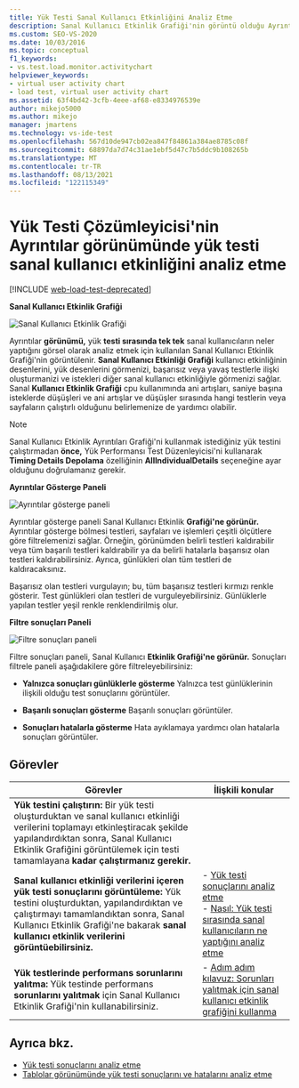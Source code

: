 ```yaml
---
title: Yük Testi Sanal Kullanıcı Etkinliğini Analiz Etme
description: Sanal Kullanıcı Etkinlik Grafiği'nin görüntü olduğu Ayrıntılar görünümü hakkında bilgi edinebilirsiniz. Yük testi sırasında tek tek sanal kullanıcıların neler yaptığını analiz etme.
ms.custom: SEO-VS-2020
ms.date: 10/03/2016
ms.topic: conceptual
f1_keywords:
- vs.test.load.monitor.activitychart
helpviewer_keywords:
- virtual user activity chart
- load test, virtual user activity chart
ms.assetid: 63f4bd42-3cfb-4eee-af68-e8334976539e
author: mikejo5000
ms.author: mikejo
manager: jmartens
ms.technology: vs-ide-test
ms.openlocfilehash: 567d10de947cb02ea847f84861a384ae8785c08f
ms.sourcegitcommit: 68897da7d74c31ae1ebf5d47c7b5ddc9b108265b
ms.translationtype: MT
ms.contentlocale: tr-TR
ms.lasthandoff: 08/13/2021
ms.locfileid: "122115349"
---
```

# <a name="analyzing-load-test-virtual-user-activity-in-the-details-view-of-the-load-test-analyzer"></a>Yük Testi Çözümleyicisi'nin Ayrıntılar görünümünde yük testi sanal kullanıcı etkinliğini analiz etme

[!INCLUDE [web-load-test-deprecated](includes/web-load-test-deprecated.md)]

**Sanal Kullanıcı Etkinlik Grafiği**

![Sanal Kullanıcı Etkinlik Grafiği](../test/media/virtual_actchart.png)

Ayrıntılar **görünümü,** yük **testi sırasında tek tek** sanal kullanıcıların neler yaptığını görsel olarak analiz etmek için kullanılan Sanal Kullanıcı Etkinlik Grafiği'nin görüntülenir. **Sanal Kullanıcı Etkinliği Grafiği** kullanıcı etkinliğinin desenlerini, yük desenlerini görmenizi, başarısız veya yavaş testlerle ilişki oluşturmanizi ve istekleri diğer sanal kullanıcı etkinliğiyle görmenizi sağlar. Sanal **Kullanıcı Etkinlik Grafiği** cpu kullanımında ani artışları, saniye başına isteklerde düşüşleri ve ani artışlar ve düşüşler sırasında hangi testlerin veya sayfaların çalıştırlı olduğunu belirlemenize de yardımcı olabilir.

> [!NOTE]
> Sanal Kullanıcı Etkinlik Ayrıntıları Grafiği'ni kullanmak istediğiniz yük testini çalıştırmadan **önce,** Yük Performansı Test Düzenleyicisi'ni kullanarak **Timing Details Depolama** özelliğinin **AllIndividualDetails** seçeneğine ayar olduğunu doğrulamanız gerekir.

**Ayrıntılar Gösterge Paneli**

![Ayrıntılar gösterge paneli](../test/media/ltest_detailslegend.png)

Ayrıntılar gösterge paneli Sanal Kullanıcı Etkinlik **Grafiği'ne görünür.** Ayrıntılar gösterge bölmesi testleri, sayfaları ve işlemleri çeşitli ölçütlere göre filtrelemenizi sağlar. Örneğin, görünümden belirli testleri kaldırabilir veya tüm başarılı testleri kaldırabilir ya da belirli hatalarla başarısız olan testleri kaldırabilirsiniz. Ayrıca, günlükleri olan tüm testleri de kaldıracaksınız.

Başarısız olan testleri vurgulayın; bu, tüm başarısız testleri kırmızı renkle gösterir. Test günlükleri olan testleri de vurguleyebilirsiniz. Günlüklerle yapılan testler yeşil renkle renklendirilmiş olur.

**Filtre sonuçları Paneli**

![Filtre sonuçları paneli](../test/media/ltest_filterresults.png)

Filtre sonuçları paneli, Sanal Kullanıcı **Etkinlik Grafiği'ne görünür.** Sonuçları filtrele paneli aşağıdakilere göre filtreleyebilirsiniz:

- **Yalnızca sonuçları günlüklerle gösterme** Yalnızca test günlüklerinin ilişkili olduğu test sonuçlarını görüntüler.

- **Başarılı sonuçları gösterme** Başarılı sonuçları görüntüler.

- **Sonuçları hatalarla gösterme** Hata ayıklamaya yardımcı olan hatalarla sonuçları görüntüler.

## <a name="tasks"></a>Görevler

|Görevler|İlişkili konular|
|-|-|
|**Yük testini çalıştırın:** Bir yük testi oluşturduktan ve sanal kullanıcı etkinliği verilerini toplamayı etkinleştiracak şekilde yapılandırdıktan sonra, Sanal Kullanıcı Etkinlik Grafiğini görüntülemek için testi tamamlayana **kadar çalıştırmanız gerekir.**||
|**Sanal kullanıcı etkinliği verilerini içeren yük testi sonuçlarını görüntüleme:** Yük testini oluşturduktan, yapılandırdıktan ve çalıştırmayı tamamlandıktan sonra, Sanal Kullanıcı Etkinlik Grafiği'ne bakarak **sanal kullanıcı etkinlik verilerini görüntüebilirsiniz.**|-   [Yük testi sonuçlarını analiz etme](../test/analyze-load-test-results-using-the-load-test-analyzer.md)<br />-   [Nasıl: Yük testi sırasında sanal kullanıcıların ne yaptığını analiz etme](../test/how-to-analyze-virtual-user-activity-during-a-load-test.md)|
|**Yük testlerinde performans sorunlarını yalıtma:** Yük testinde performans **sorunlarını yalıtmak** için Sanal Kullanıcı Etkinlik Grafiği'nin kullanabilirsiniz.|-   [Adım adım kılavuz: Sorunları yalıtmak için sanal kullanıcı etkinlik grafiğini kullanma](../test/walkthrough-use-the-virtual-user-activity-chart-to-isolate-issues.md)|

## <a name="see-also"></a>Ayrıca bkz.

- [Yük testi sonuçlarını analiz etme](../test/analyze-load-test-results-using-the-load-test-analyzer.md)
- [Tablolar görünümünde yük testi sonuçlarını ve hatalarını analiz etme](../test/analyze-load-test-results-and-errors-in-the-tables-view.md)
